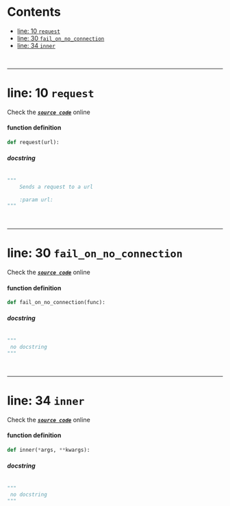 



Contents
========

* [line: 10 `request`](#line-10-request)
* [line: 30 `fail_on_no_connection`](#line-30-fail_on_no_connection)
* [line: 34 `inner`](#line-34-inner)


&nbsp;

--------
# line: 10 `request`
  
Check the [***``source code``***](https://github.com/BrancoLab/BrainRender/tree/brainglobeintegration/blob/master/brainrender/Utils/webqueries.py#L10) online
#### function definition


```python
def request(url):
```
##### docstring
  


```python

"""
    Sends a request to a url
    
    :param url: 
"""
```

&nbsp;

--------
# line: 30 `fail_on_no_connection`
  
Check the [***``source code``***](https://github.com/BrancoLab/BrainRender/tree/brainglobeintegration/blob/master/brainrender/Utils/webqueries.py#L30) online
#### function definition


```python
def fail_on_no_connection(func):
```
##### docstring
  


```python

"""
 no docstring 
"""
```

&nbsp;

--------
# line: 34 `inner`
  
Check the [***``source code``***](https://github.com/BrancoLab/BrainRender/tree/brainglobeintegration/blob/master/brainrender/Utils/webqueries.py#L34) online
#### function definition


```python
def inner(*args, **kwargs):
```
##### docstring
  


```python

"""
 no docstring 
"""
```